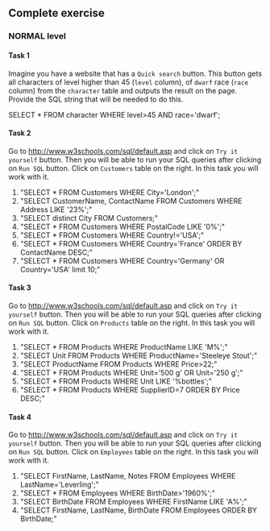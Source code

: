 ## Complete exercise

### NORMAL level

#### Task 1

Imagine you have a website that has a `Quick search` button. This button gets all characters of level higher than 45 (`level` column), of `dwarf` race (`race` column) from the `character` table and outputs the result on the page. Provide the SQL string that will be needed to do this.

SELECT * FROM character WHERE level>45 AND race='dwarf';

#### Task 2

Go to http://www.w3schools.com/sql/default.asp and click on `Try it yourself` button. Then you will be able to run your SQL queries after clicking on `Run SQL` button. Click on `Customers` table on the right. In this task you will work with it.

1. "SELECT * FROM Customers WHERE City='London';"
2. "SELECT CustomerName, ContactName FROM Customers WHERE Address LIKE '23%';"
3. "SELECT distinct City FROM Customers;"
4. "SELECT * FROM Customers WHERE PostalCode LIKE '0%';"
5. "SELECT * FROM Customers WHERE Country!='USA';"
6. "SELECT * FROM Customers WHERE Country='France' ORDER BY ContactName DESC;"
7. "SELECT * FROM Customers WHERE Country='Germany' OR Country='USA' limit 10;"

#### Task 3

Go to http://www.w3schools.com/sql/default.asp and click on `Try it yourself` button. Then you will be able to run your SQL queries after clicking on `Run SQL` button. Click on `Products` table on the right. In this task you will work with it.

1. "SELECT * FROM Products WHERE ProductName LIKE 'M%';"
2. "SELECT Unit FROM Products WHERE ProductName='Steeleye Stout';"
3. "SELECT ProductName FROM Products WHERE Price>22;"
4. "SELECT * FROM Products WHERE Unit='500 g' OR Unit='250 g';"
5. "SELECT * FROM Products WHERE Unit LIKE '%bottles';"
6. "SELECT * FROM Products WHERE SupplierID=7 ORDER BY Price DESC;"

#### Task 4

Go to http://www.w3schools.com/sql/default.asp and click on `Try it yourself` button. Then you will be able to run your SQL queries after clicking on `Run SQL` button. Click on `Employees` table on the right. In this task you will work with it.

1. "SELECT FirstName, LastName, Notes FROM Employees WHERE LastName='Leverling';"
2. "SELECT * FROM Employees WHERE BirthDate>'1960%';"
3. "SELECT BirthDate FROM Employees WHERE FirstName LIKE 'A%';"
4. "SELECT FirstName, LastName, BirthDate FROM Employees ORDER BY BirthDate;"
